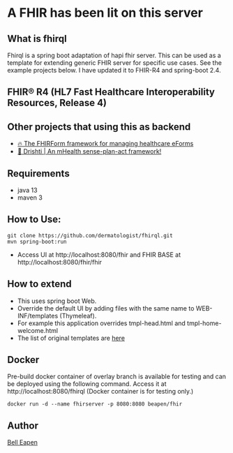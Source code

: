 # A FHIR has been lit on this server

## What is fhirql

Fhirql is a spring boot adaptation of hapi fhir server. This can be used as a template for extending generic FHIR server for specific use cases. See the example projects below. I have updated it to FHIR-R4 and spring-boot 2.4. 

## FHIR® R4 (HL7 Fast Healthcare Interoperability Resources, Release 4) 

## Other projects that using this as backend

* [:fire: The FHIRForm framework for managing healthcare eForms](https://github.com/E-Health/fhirform)
* [:eyes: Drishti | An mHealth sense-plan-act framework!](https://github.com/E-Health/drishti)

## Requirements

* java 13
* maven 3

## How to Use:

```
git clone https://github.com/dermatologist/fhirql.git
mvn spring-boot:run

```

* Access UI at http://localhost:8080/fhir and FHIR BASE at http://localhost:8080/fhir/fhir

## How to extend

* This uses spring boot Web.
* Override the default UI by adding files with the same name to WEB-INF/templates (Thymeleaf).
* For example this application overrides tmpl-head.html and tmpl-home-welcome.html
* The list of original templates are [here](https://github.com/jamesagnew/hapi-fhir/tree/master/hapi-fhir-testpage-overlay/src/main/webapp/WEB-INF/templates) 

## Docker

Pre-build docker container of overlay branch is available for testing and can be deployed using the following command. Access it at http://localhost:8080/fhirql
(Docker container is for testing only.)

```
docker run -d --name fhirserver -p 8080:8080 beapen/fhir
```

## Author

[Bell Eapen](https://nuchange.ca)
